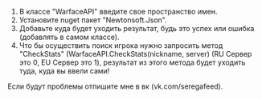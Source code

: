 1) В классе "WarfaceAPI" введите свое пространство имен.
2) Установите nuget пакет "Newtonsoft.Json".
3) Добавьте куда будет уходить результат, будь это успех или ошибка (добавлять в самом классе).
4) Что бы осуществить поиск игрока нужно запросить метод "CheckStats" (WarfaceAPI.CheckStats(nickname, server) (RU Сервер это 0, EU Сервер это 1), результат из этого метода будет уходить туда, куда вы ввели сами!

Если будут проблемы отпишите мне в вк (vk.com/seregafeed).
